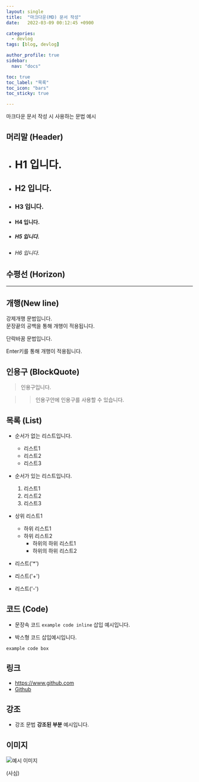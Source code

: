 ```yaml
---
layout: single
title:  "마크다운(MD) 문서 작성"
date:   2022-03-09 00:12:45 +0900

categories:
  - devlog
tags: [blog, devlog]

author_profile: true
sidebar:
  nav: "docs"

toc: true
toc_label: "목록"
toc_icon: "bars"
toc_sticky: true

---
```




마크다운 문서 작성 시 사용하는 문법 예시



## 머리말 (Header)
  * # H1 입니다.

  * ## H2 입니다.

  * ### H3 입니다.

  * #### H4 입니다.

  * ##### H5 입니다.

  * ###### H6 입니다.



## 수평선 (Horizon)

***



## 개행(New line)

강제개행 문법입니다.  
문장끝의 공백을 통해 개행이 적용됩니다.

단락바꿈 문법입니다.

Enter키를 통해 개행이 적용됩니다.



## 인용구 (BlockQuote)

> 인용구입니다.

>> 인용구안에 인용구를 사용할 수 있습니다.



## 목록 (List)

* 순서가 없는 리스트입니다.
  * 리스트1
  * 리스트2
  * 리스트3

* 순서가 있는 리스트입니다.
  1. 리스트1
  2. 리스트2
  3. 리스트3

* 상위 리스트1
  * 하위 리스트1
  * 하위 리스트2
    * 하위의 하위 리스트1
    * 하위의 하위 리스트2

* 리스트('*')
+ 리스트('+')
- 리스트('-')



## 코드 (Code)

* 문장속 코드 `example code inline` 삽입 예시입니다.

* 박스형 코드 삽입예시입니다.
```
example code box
```



## 링크

* <https://www.github.com>
* [Github](https://www.github.com)



## 강조

* 강조 문법 **강조된 부분** 예시입니다.



## 이미지

![예시 이미지](https://images.squarespace-cdn.com/content/v1/56eb012f27d4bd29de975fae/1635096663447-8LC4D8O8GX0BYB3B14W3/HOK_Seventeen_Header.jpg?format=1000w)

(사심)
